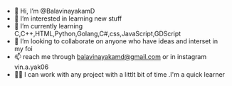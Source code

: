 - 👋 Hi, I’m @BalavinayakamD
- 👀 I’m interested in learning new stuff
- 🌱 I’m currently learning C,C++,HTML,Python,Golang,C#,css,JavaScript,GDScript
- 💞️ I’m looking to collaborate on anyone who have ideas and interset in my foi
- 📫 reach me through balavinayakamd@gmail.com or in instagram vin.a.yak06
- 🏃‍♂️ I can work with any project with a littlt bit of time .I'm a quick learner
